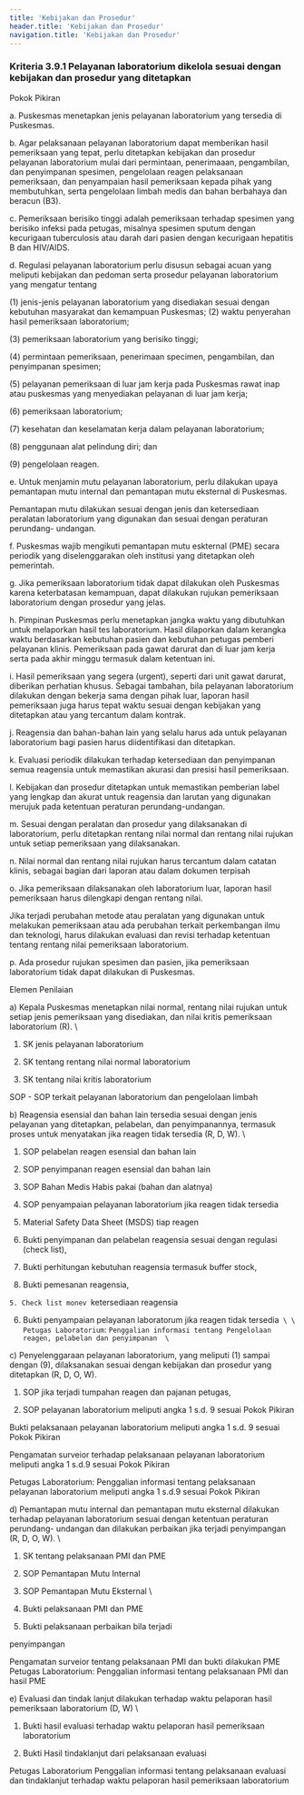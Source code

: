 ```yaml
---
title: 'Kebijakan dan Prosedur'
header.title: 'Kebijakan dan Prosedur'
navigation.title: 'Kebijakan dan Prosedur'
---
```


### Kriteria 3.9.1 Pelayanan laboratorium dikelola sesuai dengan kebijakan dan prosedur yang ditetapkan 



Pokok Pikiran 

a. Puskesmas menetapkan jenis pelayanan laboratorium yang tersedia di Puskesmas. 

b. Agar pelaksanaan pelayanan laboratorium dapat memberikan hasil pemeriksaan yang tepat, perlu ditetapkan kebijakan dan prosedur pelayanan laboratorium mulai dari permintaan, penerimaaan, pengambilan, dan penyimpanan spesimen, pengelolaan reagen pelaksanaan pemeriksaan, dan penyampaian hasil pemeriksaan kepada pihak yang membutuhkan, serta pengelolaan limbah medis dan bahan berbahaya dan beracun (B3). 

c. Pemeriksaan berisiko tinggi adalah pemeriksaan terhadap spesimen yang berisiko infeksi pada petugas, misalnya spesimen sputum dengan kecurigaan tuberculosis atau darah dari pasien dengan kecurigaan hepatitis B dan HIV/AIDS. 

d. Regulasi pelayanan laboratorium perlu disusun  sebagai acuan yang meliputi kebijakan dan pedoman serta prosedur pelayanan laboratorium yang mengatur tentang 

(1) jenis-jenis pelayanan laboratorium yang disediakan sesuai dengan kebutuhan masyarakat dan kemampuan Puskesmas; 
(2) waktu 	penyerahan hasil pemeriksaan laboratorium; 

(3) pemeriksaan laboratorium yang berisiko tinggi; 

(4) permintaan pemeriksaan, penerimaan specimen, pengambilan, dan penyimpanan spesimen; 






(5) pelayanan pemeriksaan di luar jam kerja pada Puskesmas rawat inap atau puskesmas yang menyediakan pelayanan di luar jam kerja; 

(6) pemeriksaan laboratorium; 

(7) kesehatan dan keselamatan kerja dalam pelayanan laboratorium; 

(8) penggunaan alat pelindung diri; dan 

(9) pengelolaan reagen. 

e. Untuk menjamin mutu pelayanan laboratorium, perlu dilakukan upaya pemantapan mutu internal dan pemantapan mutu eksternal di Puskesmas. 

Pemantapan mutu dilakukan sesuai dengan jenis dan ketersediaan peralatan laboratorium yang digunakan dan sesuai dengan peraturan perundang- undangan. 

f. Puskesmas wajib mengikuti pemantapan mutu eskternal (PME) secara periodik yang diselenggarakan oleh institusi yang ditetapkan oleh pemerintah. 

g. Jika pemeriksaan laboratorium tidak dapat dilakukan oleh Puskesmas karena keterbatasan kemampuan, dapat dilakukan rujukan pemeriksaan laboratorium dengan prosedur yang jelas. 

h. Pimpinan Puskesmas perlu menetapkan jangka waktu yang dibutuhkan untuk melaporkan hasil tes laboratorium. Hasil dilaporkan dalam kerangka waktu berdasarkan kebutuhan pasien  dan  kebutuhan petugas pemberi pelayanan klinis. Pemeriksaan pada gawat darurat dan di luar jam kerja serta pada akhir minggu termasuk dalam ketentuan ini. 

i. Hasil pemeriksaan yang segera (urgent), seperti dari unit gawat darurat, diberikan perhatian khusus. Sebagai tambahan, bila pelayanan laboratorium dilakukan dengan bekerja sama dengan pihak luar, laporan hasil pemeriksaan juga harus tepat waktu sesuai dengan kebijakan yang ditetapkan atau yang tercantum dalam kontrak. 
  
j. Reagensia dan bahan-bahan lain yang  selalu  harus ada untuk pelayanan laboratorium bagi pasien harus diidentifikasi dan ditetapkan. 

k. Evaluasi periodik dilakukan terhadap ketersediaan dan penyimpanan semua reagensia untuk memastikan akurasi dan presisi hasil pemeriksaan. 

l. Kebijakan dan prosedur ditetapkan untuk memastikan pemberian label yang lengkap dan akurat untuk reagensia dan larutan yang digunakan merujuk pada ketentuan peraturan perundang-undangan. 

m. Sesuai dengan peralatan dan prosedur yang dilaksanakan di laboratorium, perlu  ditetapkan rentang nilai normal dan rentang nilai rujukan untuk setiap pemeriksaan yang dilaksanakan. 

n. Nilai normal dan rentang nilai rujukan harus tercantum dalam catatan klinis, sebagai bagian dari laporan atau dalam dokumen terpisah 

o. Jika pemeriksaan dilaksanakan oleh laboratorium luar, laporan hasil pemeriksaan harus dilengkapi dengan rentang nilai. 

Jika terjadi perubahan metode atau peralatan yang digunakan  untuk melakukan pemeriksaan  atau ada perubahan terkait perkembangan ilmu dan teknologi, harus dilakukan evaluasi dan revisi terhadap ketentuan tentang rentang nilai pemeriksaan laboratorium. 

p. Ada prosedur rujukan spesimen dan pasien, jika pemeriksaan laboratorium tidak dapat dilakukan di Puskesmas. 
 	 

Elemen Penilaian 




 a) Kepala Puskesmas menetapkan nilai normal, rentang nilai rujukan untuk setiap jenis pemeriksaan yang disediakan, dan nilai kritis pemeriksaan laboratorium (R).  \




1. SK jenis pelayanan laboratorium 

2. SK tentang rentang nilai normal laboratorium 

3. SK tentang nilai kritis laboratorium 

SOP - SOP terkait pelayanan laboratorium dan pengelolaan limbah 




 b) Reagensia esensial dan bahan lain tersedia sesuai dengan jenis pelayanan yang ditetapkan, pelabelan, dan penyimpanannya, termasuk proses untuk menyatakan jika reagen tidak tersedia (R, D, W).  \




1. SOP pelabelan reagen esensial dan bahan lain 


2. SOP penyimpanan reagen esensial dan bahan lain 

3. SOP Bahan Medis Habis pakai (bahan dan alatnya) 


4. SOP penyampaian pelayanan laboratorium jika reagen tidak tersedia 
1. Material Safety Data Sheet (MSDS) tiap reagen 

2. Bukti penyimpanan dan pelabelan reagensia sesuai dengan regulasi (check list), 

3. Bukti perhitungan kebutuhan reagensia termasuk buffer stock, 

4. Bukti pemesanan reagensia, 



`5. Check list monev `ketersediaan reagensia 

6. Bukti penyampaian pelayanan laboratorum jika reagen tidak tersedia` \
  \
Petugas Laboratorium`: `Penggalian informasi tentang Pengelolaan reagen, pelabelan dan penyimpanan  \
`









 c) Penyelenggaraan pelayanan laboratorium, yang meliputi (1) sampai dengan (9), dilaksanakan sesuai dengan kebijakan dan prosedur yang ditetapkan (R, D, O, W). 




1. SOP jika terjadi tumpahan reagen dan pajanan petugas, 


2. SOP pelayanan laboratorium meliputi angka 1 s.d. 9 sesuai Pokok Pikiran 

Bukti pelaksanaan pelayanan laboratorium meliputi angka 1 s.d. 9 sesuai Pokok Pikiran 

Pengamatan surveior terhadap pelaksanaan pelayanan laboratorium meliputi angka 1 s.d.9 sesuai Pokok Pikiran 

Petugas Laboratorium: Penggalian informasi tentang pelaksanaan pelayanan laboratorium meliputi angka 1 s.d.9 sesuai Pokok Pikiran 




 d)  Pemantapan mutu internal dan pemantapan mutu eksternal dilakukan terhadap pelayanan laboratorium sesuai dengan ketentuan peraturan perundang- undangan dan dilakukan perbaikan jika terjadi penyimpangan (R, D, O, W). \




1. SK tentang pelaksanaan PMI dan PME 



2. SOP Pemantapan Mutu Internal 

3. SOP Pemantapan Mutu Eksternal  \




1. Bukti pelaksanaan PMI dan PME 



2. Bukti pelaksanaan perbaikan bila terjadi 

penyimpangan 



Pengamatan surveior tentang pelaksanaan PMI dan bukti dilakukan PME
Petugas Laboratorium: Penggalian informasi tentang pelaksanaan PMI dan hasil PME 




 e) Evaluasi dan tindak lanjut dilakukan terhadap waktu pelaporan hasil pemeriksaan laboratorium (D, W)  \




1. Bukti hasil evaluasi terhadap waktu pelaporan hasil pemeriksaan laboratorium 


2. Bukti Hasil tindaklanjut dari pelaksanaan evaluasi 
 
Petugas Laboratorium Penggalian informasi tentang pelaksanaan evaluasi dan tindaklanjut terhadap waktu pelaporan hasil pemeriksaan laboratorium 
 
 





